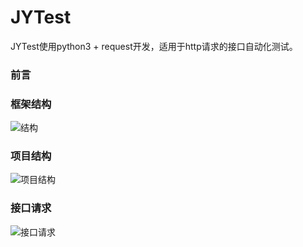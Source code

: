 # JYTest
JYTest使用python3 + request开发，适用于http请求的接口自动化测试。

### 前言



### 框架结构

![结构](http://p7dnmc2z3.bkt.clouddn.com/JYTest%E6%9E%B6%E6%9E%84.png)

### 项目结构

![项目结构](http://p7dnmc2z3.bkt.clouddn.com/JYTest.png)

### 接口请求

![接口请求](http://p7dnmc2z3.bkt.clouddn.com/%E4%B8%9A%E5%8A%A1HTTP%E8%AF%B7%E6%B1%82.jpg)



